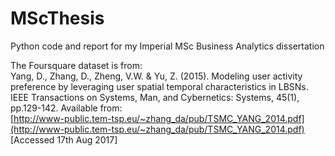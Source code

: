 # MScThesis
Python code and report for my Imperial MSc Business Analytics dissertation

The Foursquare dataset is from:  
Yang, D., Zhang, D., Zheng, V.W. & Yu, Z. (2015). Modeling user activity preference by leveraging user spatial temporal characteristics in LBSNs. IEEE Transactions on Systems, Man, and Cybernetics: Systems, 45(1), pp.129-142. Available from:  
[http://www-public.tem-tsp.eu/~zhang_da/pub/TSMC_YANG_2014.pdf](http://www-public.tem-tsp.eu/~zhang_da/pub/TSMC_YANG_2014.pdf) \[Accessed 17th Aug 2017\]
